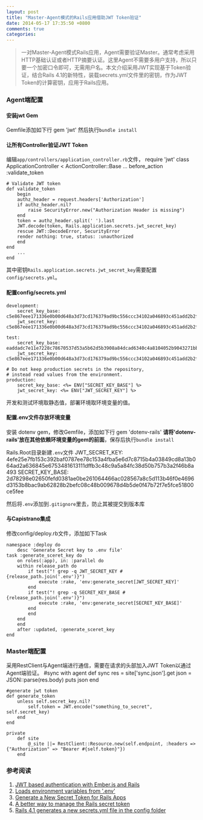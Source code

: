 ```yaml
---
layout: post
title: "Master-Agent模式的Rails应用借助JWT Token验证"
date: 2014-05-17 17:35:50 +0800
comments: true
categories: 
---
```

> 一对Master-Agent模式Rails应用，Agent需要验证Master。通常考虑采用HTTP基础认证或者HTTP摘要认证。这里Agent不需要多用户支持，所以只要一个加密口令即可，无需用户名。本文介绍采用JWT实现基于Token验证，结合Rails 4.1的新特性，装载secrets.yml文件里的密钥，作为JWT Token的计算密钥，应用于Rails应用。

### Agent端配置
#### 安装jwt Gem
Gemfile添加如下行
	gem 'jwt'
然后执行`bundle install`
<!-- more -->
#### 让所有Controller验证JWT Token
编辑`app/controllers/application_controller.rb`文件，
	require 'jwt'
	class ApplicationController < ActionController::Base
		...
  	before_action :validate_token
		
  	# Validate JWT token
  	def validate_token
    	begin
      	authz_header = request.headers['Authorization']
      	if authz_header.nil?
        	raise SecurityError.new("Authorization Header is missing")
      	end
      	token = authz_header.split(' ').last
      	JWT.decode(token, Rails.application.secrets.jwt_secret_key)
    	rescue JWT::DecodeError, SecurityError
      	render nothing: true, status: :unauthorized
    	end
  	end
		...
	end

其中密钥`Rails.application.secrets.jwt_secret_key`需要配置`config/secrets.yml`。

#### 配置config/secrets.yml
	development:
		secret_key_base: c5e867eee171336e0b00d648a3d73cd176379ad9bc556ccc34102a046893c451add2b2fccb6d3ea914834cd9737e6ca432ecdf6cef8c81b61b79c8cad412ac88
		jwt_secret_key: c5e867eee171336e0b00d648a3d73cd176379ad9bc556ccc34102a046893c451add2b2fccb6d3ea914834cd9737e6ca432ecdf6cef8c81b61b79c8cad412ac88
	
	test:
		secret_key_base: eaddadc7e11e7228c78670537d53a5b62d5b3908a84dcad6340c4a8104052b9043271bb03ae1ce11b03efe72ce4547aec61a9b71891451568a1084c80ba388d2
		jwt_secret_key: c5e867eee171336e0b00d648a3d73cd176379ad9bc556ccc34102a046893c451add2b2fccb6d3ea914834cd9737e6ca432ecdf6cef8c81b61b79c8cad412ac88
	
	# Do not keep production secrets in the repository,
	# instead read values from the environment.
	production:
		secret_key_base: <%= ENV["SECRET_KEY_BASE"] %>
		jwt_secret_key: <%= ENV["JWT_SECRET_KEY"] %>

开发和测试环境取静态值，部署环境取环境变量的值。

#### 配置.env文件存放环境变量
安装 dotenv gem，修改Gemfile，添加如下行
	gem 'dotenv-rails'
**请将'dotenv-rails'放在其他依赖环境变量的gem的前面**，保存后执行`bundle install`

Rails.Root目录新建`.env`文件
	JWT_SECRET_KEY: 4efe25e7fb153c392baf0787ee78c153a4fba5e6d7c8715b4a03849cd8a13b064ad2a636845e6753481613111dffb3c48c9a5a84fc38d50b757b3a2f46b8a493
	SECRET_KEY_BASE: 2d78298e02650fefd0381ae0be261064466ac028567a8c5d113b46f0e4696d3153b8bac9ab62828b2befc08c48b009678d4b5de0f47b72f7e5fce51800ce5fee

然后将`.env`添加到`.gitignore`里去，防止其被提交到版本库

#### 与Capistrano集成
修改config/deploy.rb文件，添加如下Task

	namespace :deploy do
		desc 'Generate Secret key to .env file'
  	task :generate_sceret_key do
    	on roles(:app), in: :parallel do
      	within release_path do
        	if test("! grep -q JWT_SECRET_KEY #{release_path.join('.env')}")
         		execute :rake, 'env:generate_secret[JWT_SECRET_KEY]'
       		end
       		if test("! grep -q SECRET_KEY_BASE #{release_path.join('.env')}")
         		execute :rake, 'env:generate_secret[SECRET_KEY_BASE]'
       		end     
     		end
   		end
 		end
 		after :updated, :generate_sceret_key
	end
### Master端配置
采用RestClient与Agent端进行通信，需要在请求的头部加入JWT Token以通过Agent端验证。
	#sync with agent
	def sync
		res = site['sync.json'].get
		json =  JSON::parse(res.body)
		puts json
	end

	#generate jwt token
	def generate_token
		unless self.secret_key.nil?
			self.token = JWT.encode("something_to_secret", self.secret_key)
		end
	end
	
	private
		def site
			@_site ||= RestClient::Resource.new(self.endpoint, :headers => {"Authorization" => "Bearer #{self.token}"})
		end

### 参考阅读
1. [JWT based authentication with Ember.js and Rails](http://blog.yanted.com/2014/02/13/jwt-based-authentication-with-ember-js-and-rails/)
2. [Loads environment variables from '.env'](https://github.com/bkeepers/dotenv)
3. [Generate a New Secret Token for Rails Apps](http://www.jamesbadger.ca/2012/12/18/generate-new-secret-token/)
4. [A better way to manage the Rails secret token](http://daniel.fone.net.nz/blog/2013/05/20/a-better-way-to-manage-the-rails-secret-token/)
5. [Rails 4.1 generates a new secrets.yml file in the config folder](http://edgeguides.rubyonrails.org/4_1_release_notes.html#config/secrets.yml)